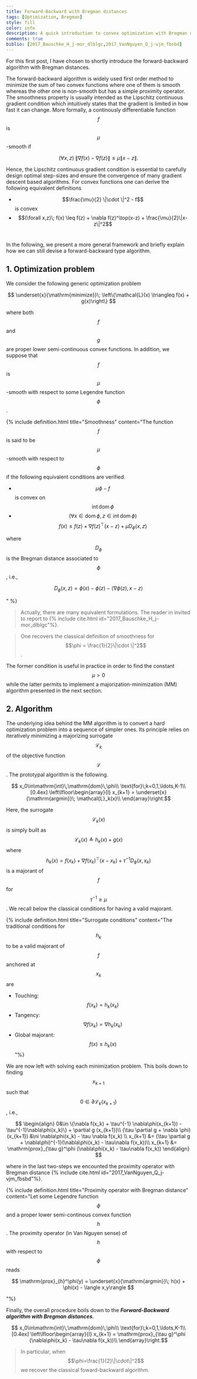 ```yaml
---
title: Forward-Backward with Bregman distances
tags: [Optimization, Bregman]
style: fill
color: info
description: A quick introduction to convex optimization with Bregman distances
comments: true
biblio: [2017_Bauschke_H_j-mor_dlblgc,2017_VanNguyen_Q_j-vjm_fbsbd]
---
```



For this first post, I have chosen to shortly introduce the forward-backward algorithm with Bregman distances.


The forward-backward algorithm is widely used first order method to minimize the sum of two convex functions where one of them is smooth whereas the other one is non-smooth but has a simple proximity operator. The smoothness property is usually intended as the Lipschitz continuous gradient condition which intuitively states that the gradient is limited in how fast it can change. More formally, a continously differentiable function $$f$$ is $$\mu$$-smooth if

$$
(\forall x,z)\; \| \nabla f(x) - \nabla f(z) \| \leq \mu \| x - z\|. 
$$

Hence, the Lipschitz continuous gradient condition is essential to carefully design optimal step-sizes and ensure the convergence of many gradient descent based algorithms. For convex functions one can derive the following equivalent definitions
- $$\frac{\mu}{2} \|\cdot \|^2 - f$$ is convex
- $$(\forall x,z)\; f(x) \leq f(z) + \nabla f(z)^\top(x-z) + \frac{\mu}{2}\|x-z\|^2$$
$$\,$$

In the following, we present a more general framework and briefly explain how we can still devise a forward-backward type algorithm.

## 1. Optimization problem

We consider the following generic optimization problem

$$ \underset{x}{\mathrm{minimize}}\; \left\{\mathcal{L}(x) \triangleq f(x) + g(x)\right\} $$

where both $$f$$ and $$g$$ are proper lower semi-continuous convex functions. In addition, we suppose that $$f$$ is $$\mu$$-smooth with respect to some Legendre function $$\phi$$. 


{% include definition.html title="Smoothness" content="The function $$f$$ is said to be $$\mu$$-smooth with respect to $$\phi$$ if the following equivalent conditions are verified.
- $$\mu\phi-f$$ is convex on $$\mathrm{int}\,\mathrm{dom}\,\phi$$
- $$(\forall x\in\mathrm{dom}\,\phi,z\in\mathrm{int}\,\mathrm{dom}\,\phi)$$ $$f(x) \leq f(z) + \nabla f(z)^\top(x-z) + \mu D_\phi(x,z)$$

where $$D_\phi$$ is the Bregman distance associated to $$\phi$$, i.e.,

$$D_\phi(x,z) = \phi(x) - \phi(z) - \langle \nabla\phi(z), x-z\rangle$$

" %}

> Actually, there are many equivalent formulations. The reader in invited to report to {% include cite.html id="2017_Bauschke_H_j-mor_dlblgc"%}. 

> One recovers the classical definition of smoothness for $$\phi = \frac{1}{2}\|\cdot \|^2$$.

The former condition is useful in practice in order to find the constant $$\mu>0$$ while the latter permits to implement a majorization-minimization (MM) algorithm presented in the next section.


## 2. Algorithm

The underlying idea behind the MM algorithm is to convert a hard optimization problem into a sequence of simpler ones. Its principle relies on iteratively minimizing a majorizing surrogate $$\mathcal{L}_k$$ of the objective function $$\mathcal{L}$$. The prototypal algorithm is the following.

$$ x_0\in\mathrm{int}\,\mathrm{dom}\,\phi\\
    \text{for}\;k=0,1,\ldots,K-1\\[0.4ex]
    \left\lfloor\begin{array}{l}
    x_{k+1} = \underset{x}{\mathrm{argmin}}\; \mathcal{L}_k(x)\\
    \end{array}\right.$$


Here, the surrogate $$\mathcal{L}_k(x)$$ is simply built as $$\mathcal{L}_k(x)\triangleq h_k(x) + g(x)$$ where $$h_k(x) = f(x_k) + \nabla f(x_k)^\top(x-x_k) + \tau^{-1} D_\phi(x,x_k)$$ is a majorant of $$f$$ for $$\tau^{-1}\geq \mu$$. We recall below the classical conditions for having a valid majorant. 

{% include definition.html title="Surrogate conditions" content="The traditional conditions for $$h_k$$ to be a valid majorant of $$f$$ anchored at $$x_k$$ are
- Touching: $$f(x_k) = h_k(x_k)$$
- Tangency:  $$\nabla f(x_k) = \nabla h_k(x_k)$$
- Global majorant:  $$f(x) \leq h_k(x)$$"%}


We are now left with solving each minimization problem. This boils down to finding $$x_{k+1}$$ such that $$0\in\partial\mathcal{L}_k(x_{k+1})$$, i.e.,

$$
\begin{align}
0&\in \{\nabla f(x_k) + \tau^{-1} \nabla\phi(x_{k+1}) - \tau^{-1}\nabla\phi(x_k)\} + \partial g (x_{k+1})\\
(\tau \partial g + \nabla \phi)(x_{k+1}) &\ni \nabla\phi(x_k) - \tau \nabla f(x_k) \\
x_{k+1} &= (\tau \partial g + \nabla\phi)^{-1}(\nabla\phi(x_k) - \tau\nabla f(x_k))\\
x_{k+1} &= \mathrm{prox}_{\tau g}^\phi (\nabla\phi(x_k) - \tau\nabla f(x_k))
\end{align}
$$

where in the last two-steps we encounted the proximity operator with Bregman distance {% include cite.html id="2017_VanNguyen_Q_j-vjm_fbsbd"%}.

{% include definition.html title="Proximity operator with Bregman distance" content="Let some Legendre function $$\phi$$ and a proper lower semi-continous convex function $$h$$. The proximity operator (in Van Nguyen sense) of $$h$$ with respect to $$\phi$$ reads

$$
\mathrm{prox}_{h}^\phi(y) = \underset{x}{\mathrm{argmin}}\; h(x) + \phi(x) - \langle x,y\rangle
$$

"%}

Finally, the overall procedure boils down to the ***Forward-Backward algorithm with Bregman distances***.

$$ x_0\in\mathrm{int}\,\mathrm{dom}\,\phi\\
    \text{for}\;k=0,1,\ldots,K-1\\[0.4ex]
    \left\lfloor\begin{array}{l}
    x_{k+1} = \mathrm{prox}_{\tau g}^\phi (\nabla\phi(x_k) - \tau\nabla f(x_k))\\
    \end{array}\right.$$


> In particular, when $$\phi=\frac{1}{2}\|\cdot\|^2$$ we recover the classical foward-backward algorithm.